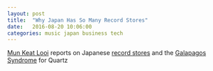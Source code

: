 ```yaml
---
layout: post
title:  "Why Japan Has So Many Record Stores"
date:   2016-08-20 10:06:00
categories: music japan business tech 
---
```


[Mun Keat Looi](https://twitter.com/munkeatlooi) reports on Japanese [record stores](http://qz.com/711490/why-japan-has-more-music-stores-than-the-rest-of-the-world/) and the [Galapagos Syndrome](https://en.wikipedia.org/wiki/Gal%C3%A1pagos_syndrome) for Quartz
